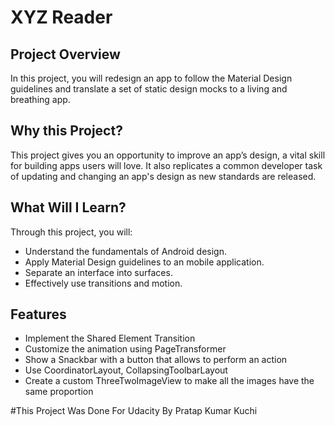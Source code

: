 # XYZ Reader 

## Project Overview
In this project, you will redesign an app to follow the Material Design guidelines and translate a set of static design mocks to a living and breathing app.

## Why this Project?
This project gives you an opportunity to improve an app’s design, a vital skill for building apps users will love. It also replicates a common developer task of updating and changing an app's design as new standards are released.

## What Will I Learn?
Through this project, you will:

* Understand the fundamentals of Android design.
* Apply Material Design guidelines to an mobile application.
* Separate an interface into surfaces.
* Effectively use transitions and motion.

## Features
* Implement the Shared Element Transition
* Customize the animation using PageTransformer
* Show a Snackbar with a button that allows to perform an action
* Use CoordinatorLayout, CollapsingToolbarLayout
* Create a custom ThreeTwoImageView to make all the images have the same proportion

#This Project Was Done For Udacity By Pratap Kumar Kuchi
